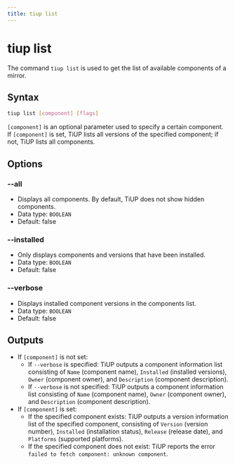 ```yaml
---
title: tiup list
---
```


# tiup list

The command `tiup list` is used to get the list of available components of a mirror.

## Syntax

```sh
tiup list [component] [flags]
```

`[component]` is an optional parameter used to specify a certain component. If `[component]` is set, TiUP lists all versions of the specified component; if not, TiUP lists all components.

## Options

### --all

- Displays all components. By default, TiUP does not show hidden components.
- Data type: `BOOLEAN`
- Default: false

### --installed

- Only displays components and versions that have been installed.
- Data type: `BOOLEAN`
- Default: false

### --verbose

- Displays installed component versions in the components list.
- Data type: `BOOLEAN`
- Default: false

## Outputs

- If `[component]` is not set:
    - If `--verbose` is specified: TiUP outputs a component information list consisting of `Name` (component name), `Installed` (installed versions), `Owner` (component owner), and `Description` (component description).
    - If `--verbose` is not specified: TiUP outputs a component information list consisting of `Name` (component name), `Owner` (component owner), and `Description` (component description).
- If `[component]` is set:
    - If the specified component exists: TiUP outputs a version information list of the specified component, consisting of `Version` (version number), `Installed` (installation status), `Release` (release date), and `Platforms` (supported platforms).
    - If the specified component does not exist: TiUP reports the error `failed to fetch component: unknown component`.
